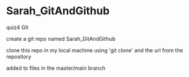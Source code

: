 # Sarah_GitAndGithub
quiz4 Git

create a git repo named Sarah_GitAndGithub

clone this repo in my local machine using 'git clone' and the url from the repository

added to files in the master/main branch 



